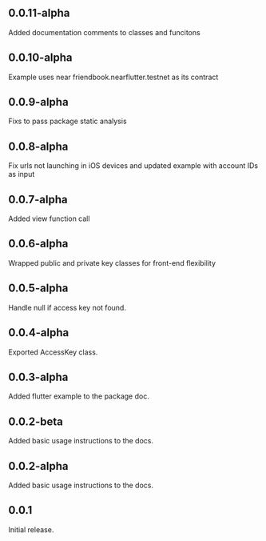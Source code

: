 ## 0.0.11-alpha
Added documentation comments to classes and funcitons

## 0.0.10-alpha
Example uses near friendbook.nearflutter.testnet as its contract

## 0.0.9-alpha
Fixs to pass package static analysis

## 0.0.8-alpha
Fix urls not launching in iOS devices and updated example with account IDs as input

## 0.0.7-alpha
Added view function call

## 0.0.6-alpha
Wrapped public and private key classes for front-end flexibility

## 0.0.5-alpha
Handle null if access key not found.

## 0.0.4-alpha
Exported AccessKey class.

## 0.0.3-alpha
Added flutter example to the package doc.

## 0.0.2-beta
Added basic usage instructions to the docs.

## 0.0.2-alpha
Added basic usage instructions to the docs.

## 0.0.1
Initial release.
